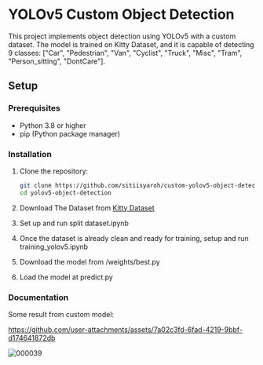 # YOLOv5 Custom Object Detection

This project implements object detection using YOLOv5 with a custom dataset. The model is trained on Kitty Dataset, and it is capable of detecting 9 classes: ["Car", "Pedestrian", "Van", "Cyclist", "Truck", "Misc", "Tram", "Person_sitting", "DontCare"].

## Setup

### Prerequisites

- Python 3.8 or higher
- pip (Python package manager)

### Installation

1. Clone the repository:

   ```bash
   git clone https://github.com/sitiisyaroh/custom-yolov5-object-detection.git
   cd yolov5-object-detection
   
2. Download The Dataset from [Kitty Dataset](https://s3.eu-central-1.amazonaws.com/avg-kitti/data_object_image_2.zip)
3. Set up and run split dataset.ipynb
4. Once the dataset is already clean and ready for training, setup and run training_yolov5.ipynb
5. Download the model from /weights/best.py
6. Load the model at predict.py


### Documentation
Some result from custom model:


https://github.com/user-attachments/assets/7a02c3fd-6fad-4219-9bbf-d174641872db


![000039](https://github.com/user-attachments/assets/fb355971-c649-498b-a06e-089039166b2a)
